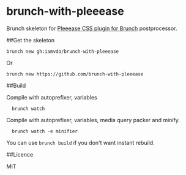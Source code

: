brunch-with-pleeease
====================

Brunch skeleton for [Pleeease CSS plugin for Brunch](http://github.com/iamvdo/pleeease-brunch) postprocessor.

##Get the skeleton

```
brunch new gh:iamvdo/brunch-with-pleeease
```

Or

```
brunch new https://github.com/brunch-with-pleeease
```

##Build

Compile with autoprefixer, variables

```
  brunch watch
```

Compile with autoprefixer, variables, media query packer and minify.

```
  brunch watch -e minifier
```

You can use `brunch build` if you don't want instant rebuild.

##Licence

MIT
